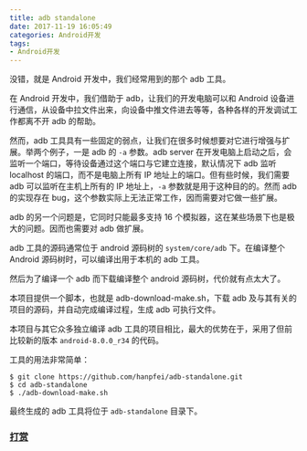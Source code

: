 ```yaml
---
title: adb standalone
date: 2017-11-19 16:05:49
categories: Android开发
tags:
- Android开发
---
```


没错，就是 Android 开发中，我们经常用到的那个 adb 工具。

在 Android 开发中，我们借助于 adb，让我们的开发电脑可以和 Android 设备进行通信，从设备中拉文件出来，向设备中推文件进去等等，各种各样的开发调试工作都离不开 adb 的帮助。
<!--more-->
然而，adb 工具具有一些固定的弱点，让我们在很多时候想要对它进行增强与扩展。举两个例子，一是 adb 的 `-a` 参数。adb server 在开发电脑上启动之后，会监听一个端口，等待设备通过这个端口与它建立连接，默认情况下 adb 监听 localhost 的端口，而不是电脑上所有 IP 地址上的端口。但有些时候，我们需要 adb 可以监听在主机上所有的 IP 地址上，`-a` 参数就是用于这种目的的。然而 adb 的实现存在 bug，这个参数实际上无法正常工作，因而需要对它做一些扩展。

adb 的另一个问题是，它同时只能最多支持 16 个模拟器，这在某些场景下也是极大的问题。因而也需要对 adb 做扩展。

adb 工具的源码通常位于 android 源码树的 `system/core/adb` 下。在编译整个 Android 源码树时，可以编译出用于本机的 adb 工具。

然后为了编译一个 adb 而下载编译整个 android 源码树，代价就有点太大了。

本项目提供一个脚本，也就是 adb-download-make.sh，下载 adb 及与其有关的项目的源码，并自动完成编译过程，生成 adb 可执行文件。

本项目与其它众多独立编译 adb 工具的项目相比，最大的优势在于，采用了但前比较新的版本 `android-8.0.0_r34` 的代码。

工具的用法非常简单：
```
$ git clone https://github.com/hanpfei/adb-standalone.git
$ cd adb-standalone
$ ./adb-download-make.sh
```

最终生成的 adb 工具将位于 `adb-standalone` 目录下。

### [打赏](https://www.wolfcstech.com/about/donate.html)